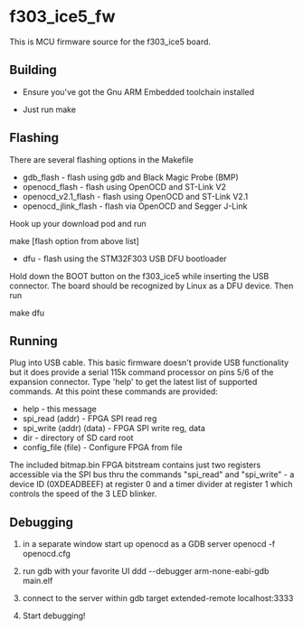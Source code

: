 # f303_ice5_fw

This is MCU firmware source for the f303_ice5 board.

Building
--------

* Ensure you've got the Gnu ARM Embedded toolchain installed

* Just run
	make
	
Flashing
--------

There are several flashing options in the Makefile

* gdb_flash - flash using gdb and Black Magic Probe (BMP)
* openocd_flash - flash using OpenOCD and ST-Link V2
* openocd_v2.1_flash - flash using OpenOCD and ST-Link V2.1
* openocd_jlink_flash - flash via OpenOCD and Segger J-Link

Hook up your download pod and run

make [flash option from above list]

* dfu - flash using the STM32F303 USB DFU bootloader

Hold down the BOOT button on the f303_ice5 while inserting the USB connector.
The board should be recognized by Linux as a DFU device. Then run

make dfu

Running
-------

Plug into USB cable. This basic firmware doesn't provide USB functionality but
it does provide a serial 115k command processor on pins 5/6 of the expansion
connector. Type 'help' to get the latest list of supported commands. At this
point these commands are provided:

* help - this message
* spi_read (addr) - FPGA SPI read reg
* spi_write (addr) (data) - FPGA SPI write reg, data
* dir - directory of SD card root
* config_file (file) - Configure FPGA from file

The included bitmap.bin FPGA bitstream contains just two
registers accessible via the SPI bus thru the commands "spi_read" and
"spi_write" - a device ID (0XDEADBEEF) at register 0 and a timer divider
at register 1 which controls the speed of the 3 LED blinker.

Debugging
---------

1) in a separate window start up openocd as a GDB server
	openocd -f openocd.cfg

2) run gdb with your favorite UI
	ddd --debugger arm-none-eabi-gdb main.elf

3) connect to the server within gdb
	target extended-remote localhost:3333

4) Start debugging!
